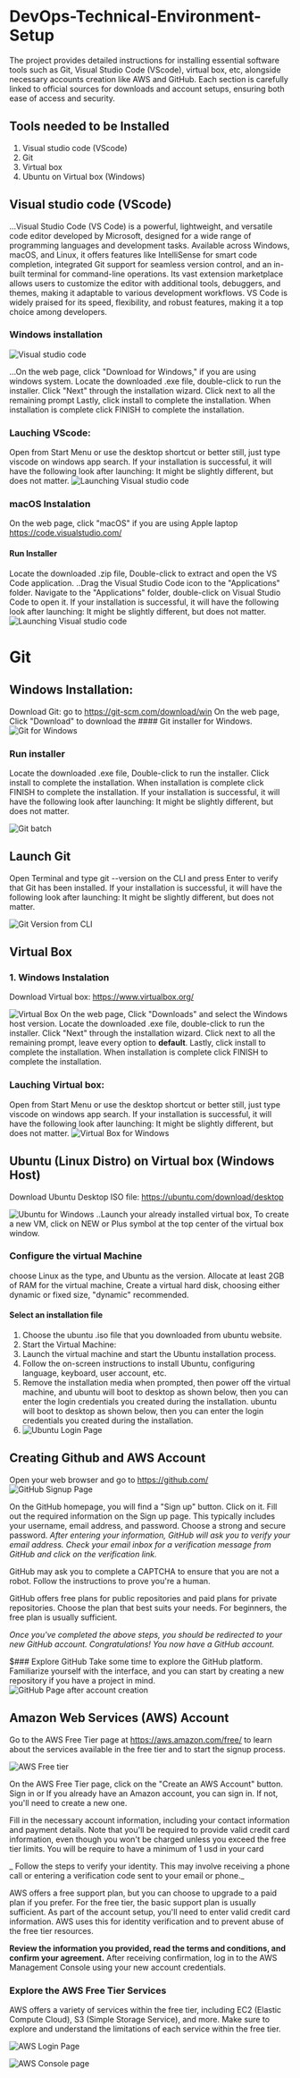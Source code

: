 # DevOps-Technical-Environment-Setup
The project provides detailed instructions for installing essential software tools such as Git, Visual Studio Code (VScode), virtual box, etc, alongside necessary accounts creation like AWS and GitHub. Each section is carefully linked to official sources for downloads and account setups, ensuring both ease of access and security.

## Tools needed to be Installed
1. Visual studio code (VScode)
2. Git
3. Virtual box
4. Ubuntu on Virtual box (Windows)


## Visual studio code (VScode)
...Visual Studio Code (VS Code) is a powerful, lightweight, and versatile code editor developed by Microsoft, designed for a wide range of programming languages and development tasks. Available across Windows, macOS, and Linux, it offers features like IntelliSense for smart code completion, integrated Git support for seamless version control, and an in-built terminal for command-line operations. Its vast extension marketplace allows users to customize the editor with additional tools, debuggers, and themes, making it adaptable to various development workflows. VS Code is widely praised for its speed, flexibility, and robust features, making it a top choice among developers.

### Windows installation
![Visual studio code](img/vscode-webpage.png)

...On the web page, click "Download for Windows," if you are using windows system.
Locate the downloaded .exe file, double-click to run the installer.
Click "Next" through the installation wizard. Click next to all the remaining prompt
Lastly, click install to complete the installation. When installation is complete click FINISH to complete the installation.

 ### Lauching VScode:
  Open from Start Menu or use the desktop shortcut or better still, just type viscode on windows app search.
If your installation is successful, it will have the following look after launching: It might be slightly different, but does not matter.
![Launching Visual studio code](img/launching-vscode.png)

### macOS Instalation
On the web page, click "macOS" if you are using Apple laptop https://code.visualstudio.com/

#### Run Installer
 Locate the downloaded .zip file, Double-click to extract and open the VS Code application.
 ..Drag the Visual Studio Code icon to the "Applications" folder.
Navigate to the "Applications" folder, double-click on Visual Studio Code to open it.
If your installation is successful, it will have the following look after launching: It might be slightly different, but does not matter.
![Launching Visual studio code](img/Visual-Studio-code-mac.png)
# Git

## Windows Installation:
Download Git: go to https://git-scm.com/download/win On the web page, Click "Download" to download the #### Git installer for Windows.
![Git for Windows](img/git-webpage-windows.png)
### Run installer
Locate the downloaded .exe file, Double-click to run the installer.  Click install to complete the installation. When installation is complete click FINISH to complete the installation.
If your installation is successful, it will have the following look after launching: It might be slightly different, but does not matter.

![Git batch](img/Gitbash.png)

## Launch Git
Open Terminal and type git --version on the CLI and press Enter to verify that Git has been installed.
If your installation is successful, it will have the following look after launching: It might be slightly different, but does not matter.

![Git Version from CLI](img/git-version-from-CLI.PNG)

 ## Virtual Box
 ### 1. Windows Instalation
 Download Virtual box: https://www.virtualbox.org/ 

![Virtual Box](img/virtual-box-webpage-windows.png)
 On the web page, Click "Downloads" and select the Windows host version.
  Locate the downloaded .exe file, double-click to run the installer.  Click "Next" through the installation wizard. Click next to all the remaining prompt, leave every option to **default**.
Lastly, click install to complete the installation. When installation is complete click FINISH to complete the installation.

### Lauching Virtual box:
 Open from Start Menu or use the desktop shortcut or better still, just type viscode on windows app search.
 If your installation is successful, it will have the following look after launching: It might be slightly different, but does not matter.
 ![Virtual Box for Windows](img/launching-virtual-box.png)

## Ubuntu (Linux Distro) on Virtual box (Windows Host)
Download Ubuntu Desktop ISO file: https://ubuntu.com/download/desktop

 ![Ubuntu for Windows](img/Ubuntu-webpage-windows.png)
..Launch your already installed virtual box,  To create a new VM, click on NEW or Plus symbol at the top center of the virtual box window.

### Configure the virtual Machine
  choose Linux as the type, and Ubuntu as the version. Allocate at least 2GB of RAM for the virtual machine, Create a virtual hard disk, choosing either dynamic or fixed size, "dynamic" recommended.

#### Select an installation file
1. Choose the ubuntu .iso file that you downloaded from ubuntu website.
2. Start the Virtual Machine:
3. Launch the virtual machine and start the Ubuntu installation process.
4.  Follow the on-screen instructions to install Ubuntu, configuring language, keyboard, user account, etc.
5.  Remove the installation media when prompted, then power off the virtual machine, and ubuntu will boot to desktop as shown below, then you can enter the login credentials you created during the installation. ubuntu will boot to desktop as shown below, then you can enter the login credentials you created during the installation.
6. ![Ubuntu Login Page](img/Ubuntu-loginpage.png)

## Creating Github and AWS Account
 Open your web browser and go to https://github.com/
 ![GitHub Signup Page](img/Github-sign-up.png)
 
 On the GitHub homepage, you will find a "Sign up" button. Click on it.  Fill out the required information on the Sign up page. This typically includes your username, email address, and password. Choose a strong and secure password.
*After entering your information, GitHub will ask you to verify your email address. Check your email inbox for a verification message from GitHub and click on the verification link.*

GitHub may ask you to complete a CAPTCHA to ensure that you are not a robot. Follow the instructions to prove you're a human.

GitHub offers free plans for public repositories and paid plans for private repositories. Choose the plan that best suits your needs. For beginners, the free plan is usually sufficient.

_Once you've completed the above steps, you should be redirected to your new GitHub account. Congratulations! You now have a GitHub account._

$### Explore GitHub
Take some time to explore the GitHub platform. Familiarize yourself with the interface, and you can start by creating a new repository if you have a project in mind.
![GitHub Page after account creation](img/Github-page.png)

## Amazon Web Services (AWS) Account
Go to the AWS Free Tier page at https://aws.amazon.com/free/  to learn about the services available in the free tier and to start the signup process.

![AWS Free tier](img/AWS-account.png)

On the AWS Free Tier page, click on the "Create an AWS Account" button. Sign in or 
If you already have an Amazon account, you can sign in. If not, you'll need to create a new one.

Fill in the necessary account information, including your contact information and payment details. Note that you'll be required to provide valid credit card information, even though you won't be charged unless you exceed the free tier limits. You will be require to have a minimum of 1 usd in your card

_ Follow the steps to verify your identity. This may involve receiving a phone call or entering a verification code sent to your email or phone._

 AWS offers a free support plan, but you can choose to upgrade to a paid plan if you prefer. For the free tier, the basic support plan is usually sufficient.  As part of the account setup, you'll need to enter valid credit card information. AWS uses this for identity verification and to prevent abuse of the free tier resources.

 **Review the information you provided, read the terms and conditions, and confirm your agreement.**
After receiving confirmation, log in to the AWS Management Console using your new account credentials.  

### Explore the AWS Free Tier Services
AWS offers a variety of services within the free tier, including EC2 (Elastic Compute Cloud), S3 (Simple Storage Service), and more. Make sure to explore and understand the limitations of each service within the free tier.

![AWS Login Page](img/AWS-login-page.png)

![AWS Console page](img/AWS-console.png)